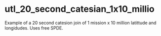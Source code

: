 # utl_20_second_catesian_1x10_millio
Example of a 20 second catesion join of 1 mission x 10 million latittude and longidudes. Uses free SPDE.
